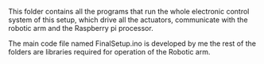 This folder contains all the programs that run the whole electronic control system of this setup, which drive all the actuators, communicate with the robotic arm and the Raspberry pi processor.

The main code file named FinalSetup.ino is developed by me the rest of the folders are libraries required for operation of the Robotic arm.
